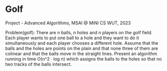 # Golf
Project - Advanced Algorithms, MSAI @ MiNI CS WUT, 2023

Problem(golf): There are n balls, n holes and n players on the golf field. Each player wants to put one ball to a hole and they want to do it simultaneously and each player chooses a different hole. Assume that the balls and the holes are points on the plain and that none three of them are colinear and that the balls move in the straight lines. Present an algorithm running in time O(n^2 · log n) which assigns the balls to the holes so that no two tracks of the balls intersect.
